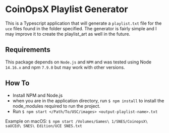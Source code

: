 # CoinOpsX Playlist Generator

This is a Typescript application that will generate a `playlist.txt` file for the `uce` files found in the folder specified. The generator is fairly simple and I may improve it to create the playlist_art as well in the future.

## Requirements

This package depends on `Node.js` and `NPM` and was tested using Node `14.16.x` and npm `7.9.0` but may work with other versions.

## How To

- Install NPM and Node.js
- when you are in the application directory, run `$ npm install` to install the node_modules required to run the project.
- Run `$ npm start </Path/To/USC/images> <output-playlist-name>.txt`


Example on macOS: `$ npm start /Volumes/Games\ 1/SNES/CoinopsX\ saUCEd\ SNES\ Edition/UCE SNES.txt`
